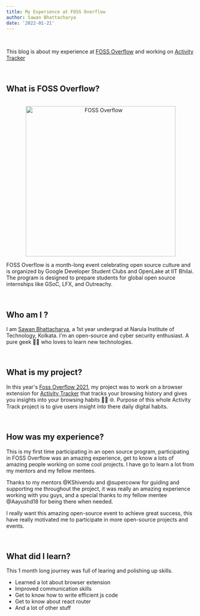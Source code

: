 ```yaml
---
title: My Experience at FOSS Overflow
author: Sawan Bhattacharya
date: '2022-01-21'
---
```



</br>

This blog is about my experience at [FOSS Overflow](https://fossoverflow.dev/) and working on [Activity Tracker](https://github.com/OpenLake/Activity-Tracker)

</br>

## What is FOSS Overflow?

</br>

<div align="center">

<img title="FOSS Overflow" src="https://fossoverflow.dev/nextimg/%2F_next%2Fstatic%2Fmedia%2Flogo.4bd48c29.png/828/75?url=%2F_next%2Fstatic%2Fmedia%2Flogo.4bd48c29.png&w=828&q=75" width=400/>

</div>

FOSS Overflow is a month-long event celebrating open source culture and is organized by Google Developer Student Clubs and OpenLake at IIT Bhilai. The program is designed to prepare students for global open source internships like GSoC, LFX, and Outreachy.

</br>

## Who am I ?


I am [Sawan Bhattacharya](https://github.com/kriptonian1), a 1st year undergrad at Narula Institute of Technology, Kolkata. I'm an open-source and cyber security enthusiast. A pure geek 👨‍💻 who loves to learn new technologies.

</br>

## What is my project?

In this year's [Foss Overflow 2021](https://fossoverflow.dev/), my project was to work on a browser extension for [Activity Tracker](https://github.com/OpenLake/Activity-Tracker) that tracks your browsing history and gives you insights into your browsing habits 🕵️‍♂️ 🌐. Purpose of this whole Activity Track project is to give users insight into there daily digital habits.

</br>

## How was my experience?

This is my first time participating in an open source program, participating in FOSS Overflow was an amazing experience, get to know a lots of amazing people working on some cool projects. I have go to learn a lot from my mentors and my fellow mentees.

Thanks to my mentors @KShivendu and @supercoww for guiding and supporting me throughout the project, it was really an amazing experience working with you guys, and a special thanks to my fellow mentee @Aayushd18 for being there when needed.

I really want this amazing open-source event to achieve great success, this have really motivated me to participate in more open-source projects and events.

</br>

## What did I learn?

This 1 month long journey was full of learing and polishing up skills.

- Learned a lot about browser extension
- Improved communication skills
- Get to know how to write efficient js code
- Get to know about react router
- And a lot of other stuff
